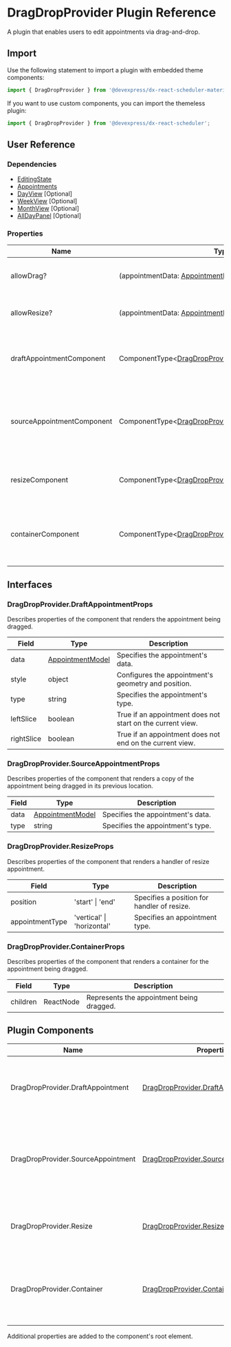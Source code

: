 # DragDropProvider Plugin Reference

A plugin that enables users to edit appointments via drag-and-drop.

## Import

Use the following statement to import a plugin with embedded theme components:

```js
import { DragDropProvider } from '@devexpress/dx-react-scheduler-material-ui';
```

If you want to use custom components, you can import the themeless plugin:

```js
import { DragDropProvider } from '@devexpress/dx-react-scheduler';
```

## User Reference

### Dependencies

- [EditingState](editing-state.md)
- [Appointments](week-view.md)
- [DayView](day-view.md) [Optional]
- [WeekView](week-view.md) [Optional]
- [MonthView](month-view.md) [Optional]
- [AllDayPanel](all-day-panel.md) [Optional]

### Properties

Name | Type | Default | Description
-----|------|---------|------------
allowDrag? | (appointmentData: [AppointmentModel](./scheduler.md#appointmentmodel)) => boolean | () => true | A function that specifies draggable appointments.
allowResize? | (appointmentData: [AppointmentModel](./scheduler.md#appointmentmodel)) => boolean | () => true | A function that specifies resizable appointments.
draftAppointmentComponent | ComponentType&lt;[DragDropProvider.DraftAppointmentProps](#dragdropproviderdraftappointmentprops)&gt; | | A component that renders the appointment being dragged.
sourceAppointmentComponent | ComponentType&lt;[DragDropProvider.SourceAppointmentProps](#dragdropprovidersourceappointmentprops)&gt; | | A component that renders a copy of the appointment being dragged in its previous location.
resizeComponent | ComponentType&lt;[DragDropProvider.ResizeProps](#dragdropproviderresizeprops)&gt; | | A component that renders a handler of resize appointment.
containerComponent | ComponentType&lt;[DragDropProvider.ContainerProps](#dragdropprovidercontainerprops)&gt; | | A component that renders a container for the appointment being dragged.

## Interfaces

### DragDropProvider.DraftAppointmentProps

Describes properties of the component that renders the appointment being dragged.

Field | Type | Description
------|------|------------
data | [AppointmentModel](./scheduler.md#appointmentmodel) | Specifies the appointment's data.
style | object | Configures the appointment's geometry and position.
type | string | Specifies the appointment's type.
leftSlice | boolean | True if an appointment does not start on the current view.
rightSlice | boolean | True if an appointment does not end on the current view.

### DragDropProvider.SourceAppointmentProps

Describes properties of the component that renders a copy of the appointment being dragged in its previous location.

Field | Type | Description
------|------|------------
data | [AppointmentModel](./scheduler.md#appointmentmodel) | Specifies the appointment's data.
type | string | Specifies the appointment's type.

### DragDropProvider.ResizeProps

Describes properties of the component that renders a handler of resize appointment.

Field | Type | Description
------|------|------------
position | 'start' &#124; 'end' | Specifies a position for handler of resize.
appointmentType | 'vertical' &#124; 'horizontal' | Specifies an appointment type.

### DragDropProvider.ContainerProps

Describes properties of the component that renders a container for the appointment being dragged.

Field | Type | Description
------|------|------------
children | ReactNode | Represents the appointment being dragged.

## Plugin Components

Name | Properties | Description
-----|------------|------------
DragDropProvider.DraftAppointment | [DragDropProvider.DraftAppointmentProps](#dragdropproviderdraftappointmentprops) | A component that renders the appointment being dragged.
DragDropProvider.SourceAppointment | [DragDropProvider.SourceAppointmentProps](#dragdropprovidersourceappointmentprops) | A component that renders a copy of the appointment being dragged in its previous location.
DragDropProvider.Resize | [DragDropProvider.ResizeProps](#dragdropproviderresizeprops) | A component that renders a handler of resize appointment.
DragDropProvider.Container | [DragDropProvider.ContainerProps](#dragdropprovidercontainerprops) | A component that renders a container for the appointment being dragged.

Additional properties are added to the component's root element.
